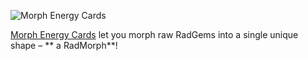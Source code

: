 ![Morph Energy Cards](/quests-images/key/JettyConversation_MultipleMorphEnergyCards.webp)

[Morph Energy Cards](?glossaryAnchor=cards) let you morph raw RadGems into a single unique shape – ** a RadMorph**!

